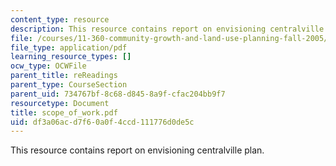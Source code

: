 ```yaml
---
content_type: resource
description: This resource contains report on envisioning centralville plan.
file: /courses/11-360-community-growth-and-land-use-planning-fall-2005/df3a06acd7f60a0f4ccd111776d0de5c_scope_of_work.pdf
file_type: application/pdf
learning_resource_types: []
ocw_type: OCWFile
parent_title: reReadings
parent_type: CourseSection
parent_uid: 734767bf-8c68-d845-8a9f-cfac204bb9f7
resourcetype: Document
title: scope_of_work.pdf
uid: df3a06ac-d7f6-0a0f-4ccd-111776d0de5c
---
```

This resource contains report on envisioning centralville plan.

